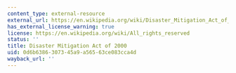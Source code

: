 ```yaml
---
content_type: external-resource
external_url: https://en.wikipedia.org/wiki/Disaster_Mitigation_Act_of_2000
has_external_license_warning: true
license: https://en.wikipedia.org/wiki/All_rights_reserved
status: ''
title: Disaster Mitigation Act of 2000
uid: 0d6b6386-3073-45a9-a565-63ce083cca4d
wayback_url: ''
---
```

